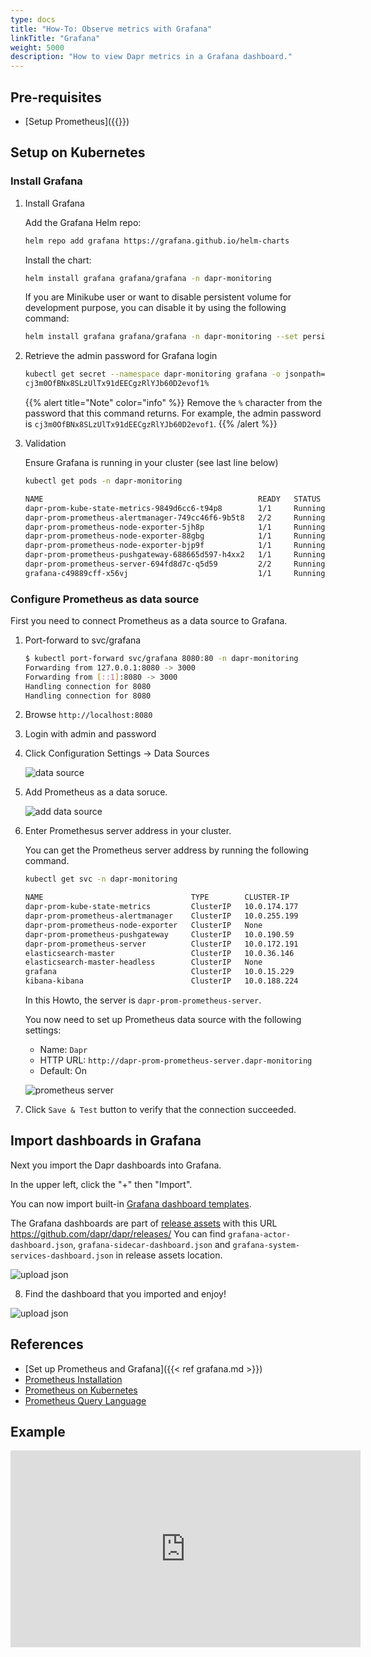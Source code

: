 ```yaml
---
type: docs
title: "How-To: Observe metrics with Grafana"
linkTitle: "Grafana"
weight: 5000
description: "How to view Dapr metrics in a Grafana dashboard."
---
```


## Pre-requisites

- [Setup Prometheus]({{<ref prometheus.md>}})

## Setup on Kubernetes

### Install Grafana

1. Install Grafana

   Add the Grafana Helm repo:

   ```bash
   helm repo add grafana https://grafana.github.io/helm-charts
   ```

   Install the chart:
   
   ```bash
   helm install grafana grafana/grafana -n dapr-monitoring
   ```
   
   If you are Minikube user or want to disable persistent volume for development purpose, you can disable it by using the following command:
   
   ```bash
   helm install grafana grafana/grafana -n dapr-monitoring --set persistence.enabled=false
   ```

2. Retrieve the admin password for Grafana login

   ```bash
   kubectl get secret --namespace dapr-monitoring grafana -o jsonpath="{.data.admin-password}" | base64 --decode ; echo
   cj3m0OfBNx8SLzUlTx91dEECgzRlYJb60D2evof1%
   ```

   {{% alert title="Note" color="info" %}}
   Remove the `%` character from the password that this command returns. For example, the admin password is    `cj3m0OfBNx8SLzUlTx91dEECgzRlYJb60D2evof1`.
   {{% /alert %}}

3. Validation

   Ensure Grafana is running in your cluster (see last line below)
   
   ```bash
   kubectl get pods -n dapr-monitoring
   
   NAME                                                READY   STATUS       RESTARTS   AGE
   dapr-prom-kube-state-metrics-9849d6cc6-t94p8        1/1     Running      0          4m58s
   dapr-prom-prometheus-alertmanager-749cc46f6-9b5t8   2/2     Running      0          4m58s
   dapr-prom-prometheus-node-exporter-5jh8p            1/1     Running      0          4m58s
   dapr-prom-prometheus-node-exporter-88gbg            1/1     Running      0          4m58s
   dapr-prom-prometheus-node-exporter-bjp9f            1/1     Running      0          4m58s
   dapr-prom-prometheus-pushgateway-688665d597-h4xx2   1/1     Running      0          4m58s
   dapr-prom-prometheus-server-694fd8d7c-q5d59         2/2     Running      0          4m58s
   grafana-c49889cff-x56vj                             1/1     Running      0          5m10s 
   ```

### Configure Prometheus as data source
First you need to connect Prometheus as a data source to Grafana.

1. Port-forward to svc/grafana

   ```bash
   $ kubectl port-forward svc/grafana 8080:80 -n dapr-monitoring
   Forwarding from 127.0.0.1:8080 -> 3000
   Forwarding from [::1]:8080 -> 3000
   Handling connection for 8080
   Handling connection for 8080
   ```

2. Browse `http://localhost:8080`

3. Login with admin and password

4. Click Configuration Settings -> Data Sources

      ![data source](/images/grafana-datasources.png)

5. Add Prometheus as a data soruce.

      ![add data source](/images/grafana-add-datasources.png)

6. Enter Promethesus server address in your cluster.

      You can get the Prometheus server address by running the following command.

   ```bash
   kubectl get svc -n dapr-monitoring
   
   NAME                                 TYPE        CLUSTER-IP        EXTERNAL-IP   PORT(S)             AGE
   dapr-prom-kube-state-metrics         ClusterIP   10.0.174.177      <none>        8080/TCP            7d9h
   dapr-prom-prometheus-alertmanager    ClusterIP   10.0.255.199      <none>        80/TCP              7d9h
   dapr-prom-prometheus-node-exporter   ClusterIP   None              <none>        9100/TCP            7d9h
   dapr-prom-prometheus-pushgateway     ClusterIP   10.0.190.59       <none>        9091/TCP            7d9h
   dapr-prom-prometheus-server          ClusterIP   10.0.172.191      <none>        80/TCP              7d9h
   elasticsearch-master                 ClusterIP   10.0.36.146       <none>        9200/TCP,9300/TCP   7d10h
   elasticsearch-master-headless        ClusterIP   None              <none>        9200/TCP,9300/TCP   7d10h
   grafana                              ClusterIP   10.0.15.229       <none>        80/TCP              5d5h
   kibana-kibana                        ClusterIP   10.0.188.224      <none>        5601/TCP            7d10h
   
   ```
   
   In this Howto, the server is `dapr-prom-prometheus-server`.
   
   You now need to set up Prometheus data source with the following    settings:
   
   - Name: `Dapr`
   - HTTP URL: `http://dapr-prom-prometheus-server.dapr-monitoring`
   - Default: On
   
   ![prometheus server](/images/grafana-prometheus-dapr-server-url.png)

7. Click `Save & Test` button to verify that the connection succeeded.

## Import dashboards in Grafana
Next you import the Dapr dashboards into Grafana. 

In the upper left, click the "+" then "Import". 

You can now import built-in [Grafana dashboard templates](https://github.com/dapr/dapr/tree/master/grafana).

The Grafana dashboards are part of [release assets](https://github.com/dapr/dapr/releases) with this URL https://github.com/dapr/dapr/releases/ 
You can find `grafana-actor-dashboard.json`, `grafana-sidecar-dashboard.json` and `grafana-system-services-dashboard.json` in release assets location.

![upload json](/images/grafana-uploadjson.png)

8. Find the dashboard that you imported and enjoy!

![upload json](/images/system-service-dashboard.png)

## References

* [Set up Prometheus and Grafana]({{< ref grafana.md >}})
* [Prometheus Installation](https://github.com/prometheus-community/helm-charts)
* [Prometheus on Kubernetes](https://github.com/coreos/kube-prometheus)
* [Prometheus Query Language](https://prometheus.io/docs/prometheus/latest/querying/basics/)

## Example
<iframe width="560" height="315" src="https://www.youtube.com/embed/8W-iBDNvCUM?start=2577" frameborder="0" allow="accelerometer; autoplay; clipboard-write; encrypted-media; gyroscope; picture-in-picture" allowfullscreen></iframe>